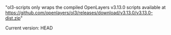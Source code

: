 "ol3-scripts only wraps the compiled OpenLayers v3.13.0 scripts available at https://github.com/openlayers/ol3/releases/download/v3.13.0/v3.13.0-dist.zip"

Current version: HEAD


